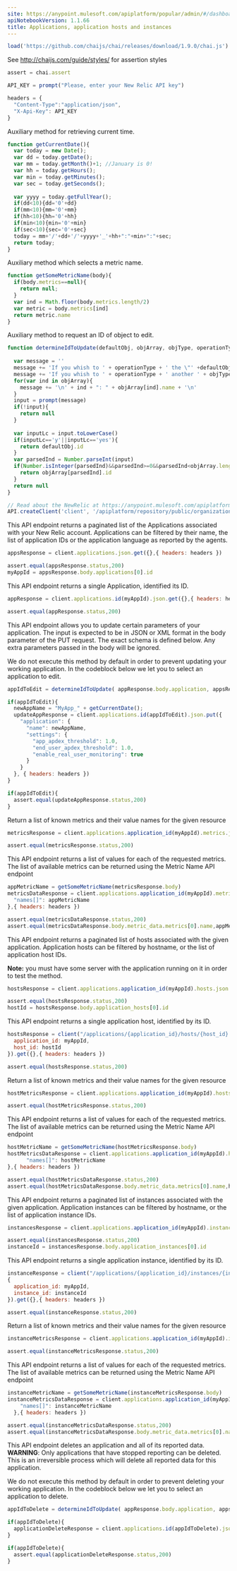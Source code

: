 ```yaml
---
site: https://anypoint.mulesoft.com/apiplatform/popular/admin/#/dashboard/apis/7718/versions/7852/portal/pages/6611/preview
apiNotebookVersion: 1.1.66
title: Applications, application hosts and instances
---
```


```javascript
load('https://github.com/chaijs/chai/releases/download/1.9.0/chai.js')
```

See http://chaijs.com/guide/styles/ for assertion styles

```javascript
assert = chai.assert
```

```javascript
API_KEY = prompt("Please, enter your New Relic API key")
```

```javascript
headers = {
  "Content-Type":"application/json",
  "X-Api-Key": API_KEY
}
```

Auxiliary method for retrieving current time.

```javascript
function getCurrentDate(){
  var today = new Date();
  var dd = today.getDate();
  var mm = today.getMonth()+1; //January is 0!
  var hh = today.getHours();
  var min = today.getMinutes();
  var sec = today.getSeconds();
  
  var yyyy = today.getFullYear();
  if(dd<10){dd='0'+dd}
  if(mm<10){mm='0'+mm}
  if(hh<10){hh='0'+hh}
  if(min<10){min='0'+min}
  if(sec<10){sec='0'+sec}
  today = mm+'/'+dd+'/'+yyyy+'_'+hh+":"+min+":"+sec;
  return today;
}
```

Auxiliary method which selects a metric name.

```javascript
function getSomeMetricName(body){
  if(body.metrics==null){
    return null;
  }
  var ind = Math.floor(body.metrics.length/2)
  var metric = body.metrics[ind]
  return metric.name
}
```

Auxiliary method to request an ID of object to edit.

```javascript
function determineIdToUpdate(defaultObj, objArray, objType, operationType ){
  
  var message = ''
  message += 'If you whish to ' + operationType + ' the \"' +defaultObj.name + '\" ' + objType + ', enter \"Y\" or \"Yes\".\n\n'  
  message += 'If you whish to ' + operationType + ' another ' + objType + ', enter it\'s index according to the following list:\n'
  for(var ind in objArray){
    message += '\n' + ind + ": " + objArray[ind].name + '\n'
  }  
  input = prompt(message)
  if(!input){
    return null
  }
  
  var inputLc = input.toLowerCase()
  if(inputLc=='y'||inputLc=='yes'){
    return defaultObj.id
  }
  var parsedInd = Number.parseInt(input)
  if(Number.isInteger(parsedInd)&&parsedInd>=0&&parsedInd<objArray.length){
    return objArray[parsedInd].id
  }
  return null
}
```

```javascript
// Read about the NewRelic at https://anypoint.mulesoft.com/apiplatform/popular/admin/#/dashboard/apis/7718/versions/7852/contracts
API.createClient('client', '/apiplatform/repository/public/organizations/30/apis/7718/versions/7852/definition');
```


This API endpoint returns a paginated list of the Applications associated with your New Relic account.
Applications can be filtered by their name, the list of application IDs or the application language as reported by the agents.

```javascript
appsResponse = client.applications.json.get({},{ headers: headers })
```

```javascript
assert.equal(appsResponse.status,200)
myAppId = appsResponse.body.applications[0].id
```

This API endpoint returns a single Application, identified its ID.

```javascript
appResponse = client.applications.id(myAppId).json.get({},{ headers: headers })
```

```javascript
assert.equal(appResponse.status,200)
```

This API endpoint allows you to update certain parameters of your application.
The input is expected to be in JSON or XML format in the body parameter of the PUT request. The exact schema is defined below. Any extra parameters passed in the body will be ignored.

We do not execute this method by default in order to prevent updating your working application. In the codeblock below we let you to select an application to edit.

```javascript
appIdToEdit = determineIdToUpdate( appResponse.body.application, appsResponse.body.applications, "application", "rename" )
```

```javascript
if(appIdToEdit){
  newAppName = "MyApp_" + getCurrentDate();
  updateAppResponse = client.applications.id(appIdToEdit).json.put({
    "application": {
      "name": newAppName,
      "settings": {
        "app_apdex_threshold": 1.0,
        "end_user_apdex_threshold": 1.0,
        "enable_real_user_monitoring": true
      }
    }
  }, { headers: headers })
}
```

```javascript
if(appIdToEdit){
  assert.equal(updateAppResponse.status,200)
}
```

Return a list of known metrics and their value names for the given resource

```javascript
metricsResponse = client.applications.application_id(myAppId).metrics.json.get({},{ headers: headers })
```

```javascript
assert.equal(metricsResponse.status,200)
```

This API endpoint returns a list of values for each of the requested metrics. The list of available metrics can be returned using the Metric Name API endpoint

```javascript
appMetricName = getSomeMetricName(metricsResponse.body)
metricsDataResponse = client.applications.application_id(myAppId).metrics.data.json.get({
  "names[]": appMetricName
},{ headers: headers })
```

```javascript
assert.equal(metricsDataResponse.status,200)
assert.equal(metricsDataResponse.body.metric_data.metrics[0].name,appMetricName)
```

This API endpoint returns a paginated list of hosts associated with the given application.
Application hosts can be filtered by hostname, or the list of application host IDs.

**Note:** you must have some server with the application running on it in order to test the method.

```javascript
hostsResponse = client.applications.application_id(myAppId).hosts.json.get({},{ headers: headers })
```

```javascript
assert.equal(hostsResponse.status,200)
hostId = hostsResponse.body.application_hosts[0].id
```

This API endpoint returns a single application host, identified by its ID.

```javascript
hostsResponse = client("/applications/{application_id}/hosts/{host_id}.json", { 
  application_id: myAppId,
  host_id: hostId
}).get({},{ headers: headers })
```

```javascript
assert.equal(hostsResponse.status,200)
```

Return a list of known metrics and their value names for the given resource

```javascript
hostMetricsResponse = client.applications.application_id(myAppId).hosts.host_id(hostId).metrics.json.get({},{ headers: headers })
```

```javascript
assert.equal(hostMetricsResponse.status,200)
```

This API endpoint returns a list of values for each of the requested metrics. The list of available metrics can be returned using the Metric Name API endpoint

```javascript
hostMetricName = getSomeMetricName(hostMetricsResponse.body)
hostMetricsDataResponse = client.applications.application_id(myAppId).hosts.host_id(hostId).metrics.data.json.get({
      "names[]": hostMetricName
},{ headers: headers })
```

```javascript
assert.equal(hostMetricsDataResponse.status,200)
assert.equal(hostMetricsDataResponse.body.metric_data.metrics[0].name,hostMetricName)
```

This API endpoint returns a paginated list of instances associated with the given application.
Application instances can be filtered by hostname, or the list of application instance IDs.

```javascript
instancesResponse = client.applications.application_id(myAppId).instances.json.get({},{ headers: headers })
```

```javascript
assert.equal(instancesResponse.status,200)
instanceId = instancesResponse.body.application_instances[0].id
```

This API endpoint returns a single application instance, identified by its ID.

```javascript
instanceResponse = client("/applications/{application_id}/instances/{instance_id}.json",
{
  application_id: myAppId,
  instance_id: instanceId
}).get({},{ headers: headers })
```

```javascript
assert.equal(instanceResponse.status,200)
```

Return a list of known metrics and their value names for the given resource

```javascript
instanceMetricsResponse = client.applications.application_id(myAppId).instances.instance_id(instanceId).metrics.json.get({},{ headers: headers })
```

```javascript
assert.equal(instanceMetricsResponse.status,200)
```

This API endpoint returns a list of values for each of the requested metrics. The list of available metrics can be returned using the Metric Name API endpoint

```javascript
instanceMetricName = getSomeMetricName(instanceMetricsResponse.body)
instanceMetricsDataResponse = client.applications.application_id(myAppId).instances.instance_id(instanceId).metrics.data.json.get({
    "names[]": instanceMetricName
  },{ headers: headers })
```

```javascript
assert.equal(instanceMetricsDataResponse.status,200)
assert.equal(instanceMetricsDataResponse.body.metric_data.metrics[0].name, instanceMetricName)
```

This API endpoint deletes an application and all of its reported data.
**WARNING**: Only applications that have stopped reporting can be deleted. This is an irreversible process which will delete all reported data for this application.

We do not execute this method by default in order to prevent deleting your working application.  In the codeblock below we let you to select an application to delete.

```javascript
appIdToDelete = determineIdToUpdate( appResponse.body.application, appsResponse.body.applications, "application", "delete" )
```

```javascript
if(appIdToDelete){
  applicationDeleteResponse = client.applications.id(appIdToDelete).json.delete({},{ headers: headers })
}
```

```javascript
if(appIdToDelete){
  assert.equal(applicationDeleteResponse.status,200)
}
```